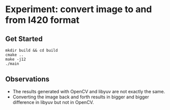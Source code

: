 # Experiment: convert image to and from I420 format

## Get Started

```
mkdir build && cd build
cmake ..
make -j12
./main
```

## Observations

* The results generated with OpenCV and libyuv are not exactly the same.
* Converting the image back and forth results in bigger and bigger difference in libyuv but not in OpenCV.
